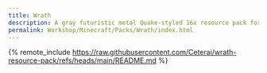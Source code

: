 ```yaml
---
title: Wrath
description: A gray futuristic metal Quake-styled 16x resource pack for Minecraft. It was partially inspired by games like Quake II, Doom 3 and similar. Hope you enjoy!
permalink: Workshop/Minecraft/Packs/Wrath/index.html
---
```


{% remote_include https://raw.githubusercontent.com/Ceterai/wrath-resource-pack/refs/heads/main/README.md %}
